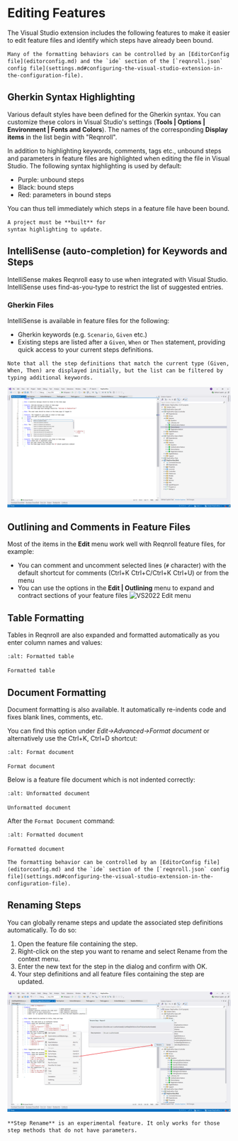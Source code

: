 # Editing Features

The Visual Studio extension includes the following features to make it
easier to edit feature files and identify which steps have already been
bound.

```{note}
Many of the formatting behaviors can be controlled by an [EditorConfig file](editorconfig.md) and the `ide` section of the [`reqnroll.json` config file](settings.md#configuring-the-visual-studio-extension-in-the-configuration-file).
```

## Gherkin Syntax Highlighting

Various default styles have been defined for the Gherkin syntax. You can
customize these colors in Visual Studio's settings (**Tools | Options
| Environment | Fonts and Colors**). The names of the corresponding
**Display items** in the list begin with "Reqnroll".

In addition to highlighting keywords, comments, tags etc., unbound steps
and parameters in feature files are highlighted when editing the file in
Visual Studio. The following syntax highlighting is used by default:

-   Purple: unbound steps
-   Black: bound steps
-   Red: parameters in bound steps

You can thus tell immediately which steps in a feature file have been
bound.

```{note}
A project must be **built** for
syntax highlighting to update.
```

## IntelliSense (auto-completion) for Keywords and Steps

IntelliSense makes Reqnroll easy to use when integrated with Visual
Studio. IntelliSense uses find-as-you-type to restrict the list of
suggested entries.

### Gherkin Files

IntelliSense is available in feature files for the following:

-   Gherkin keywords (e.g. `Scenario`, `Given` etc.)
-   Existing steps are listed after a `Given`, `When` or `Then`
    statement, providing quick access to your current steps definitions.

```{note}
Note that all the step definitions that match the current type (Given, When, Then) are displayed initially, but the list can be filtered by typing additional keywords.
```

![image](../../_static/images/vs-integration-intellisense.png)

## Outlining and Comments in Feature Files

Most of the items in the **Edit** menu work well with Reqnroll feature
files, for example:

-   You can comment and uncomment selected lines (`#` character) with
    the default shortcut for comments (Ctrl+K Ctrl+C/Ctrl+K Ctrl+U) or
    from the menu
-   You can use the options in the **Edit | Outlining** menu to expand
    and contract sections of your feature files ![VS2022 Edit
    menu](../../_static/images/vs-integration-outlining.png)

## Table Formatting

Tables in Reqnroll are also expanded and formatted automatically as you
enter column names and values:

```{figure} /_static/images/vs-integration-table-formatting.gif
:alt: Formatted table

Formatted table
```

## Document Formatting

Document formatting is also available. It automatically re-indents code
and fixes blank lines, comments, etc.

You can find this option under *Edit->Advanced->Format document* or
alternatively use the Ctrl+K, Ctrl+D shortcut:

```{figure} /_static/images/vs-integration-format-document.png
:alt: Format document

Format document
```

Below is a feature file document which is not indented correctly:

```{figure} /_static/images/vs-integration-format-document-before.png
:alt: Unformatted document

Unformatted document
```

After the `Format Document` command:

```{figure} /_static/images/vs-integration-format-document-after.png
:alt: Formatted document

Formatted document
```

```{note}
The formatting behavior can be controlled by an [EditorConfig file](editorconfig.md) and the `ide` section of the [`reqnroll.json` config file](settings.md#configuring-the-visual-studio-extension-in-the-configuration-file).
```

## Renaming Steps

You can globally rename steps and update the associated step definitions
automatically. To do so:

1.  Open the feature file containing the step.
2.  Right-click on the step you want to rename and select Rename from
    the context menu.
3.  Enter the new text for the step in the dialog and confirm with OK.
4.  Your step definitions and all feature files containing the step are updated.

![Rename Step 2022](../../_static/images/vs-integration-rename-step.png)


```{note}
**Step Rename** is an experimental feature. It only works for those step methods that do not have parameters.
```
